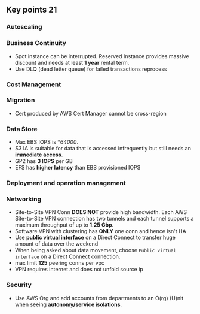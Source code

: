 ## Key points 21

### Autoscaling

### Business Continuity

- Spot instance can be interrupted. Reserved Instance provides massive discount and needs at least **1 year** rental term.
- Use DLQ (dead letter queue) for failed transactions reprocess

### Cost Management

### Migration

- Cert produced by AWS Cert Manager cannot be cross-region

### Data Store

- Max EBS IOPS is **64000*.
- S3 IA is suitable for data that is accessed infrequently but still needs an **immediate access**.
- GP2 has **3 IOPS** per GB
- EFS has **higher latency** than EBS provisioned IOPS

### Deployment and operation management



### Networking

- Site-to-Site VPN Conn **DOES NOT** provide high bandwidth. Each AWS Site-to-Site VPN connection has two tunnels and each tunnel supports a maximum throughput of up to **1.25 Gbp**.
- Software VPN with clustering has **ONLY** one conn and hence isn't HA
- Use **public virtual interface** on a Direct Connect to transfer huge amount of data over the weekend
- When being asked about data movement, choose `Public virtual interface` on a Direct Connect connection.
- max limit **125** peering conns per vpc
- VPN requires internet and does not unfold source ip

### Security

- Use AWS Org and add accounts from departments to an O(rg) (U)nit when seeing **autonomy/service isolations**.







